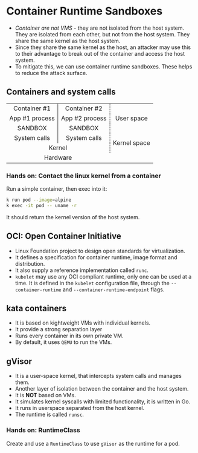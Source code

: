 # Container Runtime Sandboxes

- *Container are not VMS* - they are not isolated from the host system. They are isolated from each other, but not from the host system. They share the same kernel as the host system.
- Since they share the same kernel as the host, an attacker may use this to their advantage to break out of the container and access the host system.
- To mitigate this, we can use container runtime sandboxes. These helps to reduce the attack surface.

## Containers and system calls

<!-- markdownlint-disable MD033 -->
<table style="text-align:center;">
  <tr>
    <td style="border-right:1px solid">Container #1</td>
    <td>Container #2</td>
    <td style="border-left:1px dashed" rowspan="3">User space</td>
  </tr>
  <tr>
    <td style="border-right:1px solid">App #1 process</td>
    <td>App #2 process</td>
  </tr>
  <tr>
    <td style="border-right:1px solid">SANDBOX</td>
    <td>SANDBOX</td>
  </tr>
  <tr>
    <td style="border-right:1px solid">System calls</td>
    <td>System calls</td>
    <td style="border-left:1px dashed" rowspan="2">Kernel space</td>
  </tr>
  <tr>
    <td colspan="2">Kernel</td>
  </tr>
  <tr >
    <td colspan="2">Hardware</td>
    <td style="border:none">&nbsp;</td>
  </tr>
</table>
<!-- markdownlint-enable MD034 -->

### Hands on: Contact the linux kernel from a container

Run a simple container, then exec into it:

```bash
k run pod --image=alpine
k exec -it pod -- uname -r
```

It should return the kernel version of the host system.

## OCI: Open Container Initiative

- Linux Foundation project to design open standards for virtualization.
- It defines a specification for container runtime, image format and distribution.
- It also supply a reference implementation called `runc`.
- `kubelet` may use any OCI compliant runtime, only one can be used at a time. It is defined in the `kubelet` configuration file, through the `--container-runtime` and `--container-runtime-endpoint` flags.

## kata containers

- It is based on kightweight VMs with individual kernels.
- It provide a strong separation layer
- Runs every container in its own private VM.
- By default, it uses `QEMU` to run the VMs.

## gVisor

- It is a user-space kernel, that intercepts system calls and manages them.
- Another layer of isolation between the container and the host system.
- It is **NOT** based on VMs.
- It simulates kernel syscalls with limited functionality, it is written in Go.
- It runs in userspace separated from the host kernel.
- The runtime is called `runsc`.

### Hands on: RuntimeClass

Create and use a `RuntimeClass` to use `gVisor` as the runtime for a pod.


